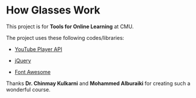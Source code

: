 # How Glasses Work

This project is for **Tools for Online Learning** at CMU.

The project uses these following codes/libraries:

- [YouTube Player API](https://developers.google.com/youtube/iframe_api_reference)

- [jQuery](https://jquery.com/)

- [Font Awesome](https://fontawesome.com/)

Thanks **Dr. Chinmay Kulkarni** and **Mohammed Alburaiki** for creating such a wonderful course.
